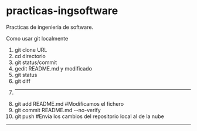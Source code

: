 practicas-ingsoftware
=====================

Practicas de ingenieria de software.


Como usar git localmente
1. git clone URL
2. cd directorio
3. git status/commit
4. gedit README.md y modificado
5. git status
6. git diff
7. -----------------------------------------------------------------
7. git add README.md #Modificamos el fichero
8. git commit README.md --no-verify
9. git push #Envia los cambios del repositorio local al de la nube 
--------------------------------------------------------------------
